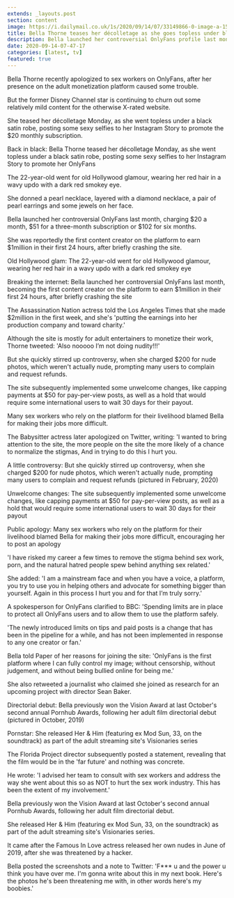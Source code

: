 ```yaml
---
extends: _layouts.post
section: content
image: https://i.dailymail.co.uk/1s/2020/09/14/07/33149866-0-image-a-153_1600064831107.jpg 
title: Bella Thorne teases her décolletage as she goes topless under black satin robe to promote OnlyFans 
description: Bella launched her controversial OnlyFans profile last month, becoming the first content creator on the platform to earn $1million in their first 24 hours, after briefly crashing the site 
date: 2020-09-14-07-47-17 
categories: [latest, tv] 
featured: true 
--- 
```

Bella Thorne recently apologized to sex workers on OnlyFans, after her presence on the adult monetization platform caused some trouble.

But the former Disney Channel star is continuing to churn out some relatively mild content for the otherwise X-rated website.

She teased her décolletage Monday, as she went topless under a black satin robe, posting some sexy selfies to her Instagram Story to promote the $20 monthly subscription.

Back in black: Bella Thorne teased her décolletage Monday, as she went topless under a black satin robe, posting some sexy selfies to her Instagram Story to promote her OnlyFans

The 22-year-old went for old Hollywood glamour, wearing her red hair in a wavy updo with a dark red smokey eye.

She donned a pearl necklace, layered with a diamond necklace, a pair of pearl earrings and some jewels on her face. 

Bella launched her controversial OnlyFans last month, charging $20 a month, $51 for a three-month subscription or $102 for six months.  

She was reportedly the first content creator on the platform to earn $1million in their first 24 hours, after briefly crashing the site.

Old Hollywood glam: The 22-year-old went for old Hollywood glamour, wearing her red hair in a wavy updo with a dark red smokey eye

Breaking the internet: Bella launched her controversial OnlyFans last month, becoming the first content creator on the platform to earn $1million in their first 24 hours, after briefly crashing the site

The Assassination Nation actress told the Los Angeles Times that she made $2million in the first week, and she's 'putting the earnings into her production company and toward charity.'   

Although the site is mostly for adult entertainers to monetize their work, Thorne tweeted: 'Also nooooo I’m not doing nudity!!!'

But she quickly stirred up controversy, when she charged $200 for nude photos, which weren't actually nude, prompting many users to complain and request refunds.

The site subsequently implemented some unwelcome changes, like capping payments at $50 for pay-per-view posts, as well as a hold that would require some international users to wait 30 days for their payout.

Many sex workers who rely on the platform for their livelihood blamed Bella for making their jobs more difficult.

The Babysitter actress later apologized on Twitter, writing: 'I wanted to bring attention to the site, the more people on the site the more likely of a chance to normalize the stigmas, And in trying to do this I hurt you. 

A little controversy: But she quickly stirred up controversy, when she charged $200 for nude photos, which weren't actually nude, prompting many users to complain and request refunds (pictured in February, 2020)

Unwelcome changes: The site subsequently implemented some unwelcome changes, like capping payments at $50 for pay-per-view posts, as well as a hold that would require some international users to wait 30 days for their payout

Public apology: Many sex workers who rely on the platform for their livelihood blamed Bella for making their jobs more difficult, encouraging her to post an apology





'I have risked my career a few times to remove the stigma behind sex work, porn, and the natural hatred people spew behind anything sex related.' 

She added: 'I am a mainstream face and when you have a voice, a platform, you try to use you in helping others and advocate for something bigger than yourself. Again in this process I hurt you and for that I’m truly sorry.' 

A spokesperson for OnlyFans clarified to BBC: 'Spending limits are in place to protect all OnlyFans users and to allow them to use the platform safely. 

'The newly introduced limits on tips and paid posts is a change that has been in the pipeline for a while, and has not been implemented in response to any one creator or fan.'

Bella told Paper of her reasons for joining the site: 'OnlyFans is the first platform where I can fully control my image; without censorship, without judgement, and without being bullied online for being me.'

She also retweeted a journalist who claimed she joined as research for an upcoming project with director Sean Baker.

Directorial debut: Bella previously won the Vision Award at last October's second annual Pornhub Awards, following her adult film directorial debut (pictured in October, 2019)

Pornstar: She released Her & Him (featuring ex Mod Sun, 33, on the soundtrack) as part of the adult streaming site's Visionaries series

The Florida Project director subsequently posted a statement, revealing that the film would be in the 'far future' and nothing was concrete.

He wrote: 'I advised her team to consult with sex workers and address the way she went about this so as NOT to hurt the sex work industry. This has been the extent of my involvement.'

Bella previously won the Vision Award at last October's second annual Pornhub Awards, following her adult film directorial debut.

She released Her & Him (featuring ex Mod Sun, 33, on the soundtrack) as part of the adult streaming site's Visionaries series.

It came after the Famous In Love actress released her own nudes in June of 2019, after she was threatened by a hacker.

Bella posted the screenshots and a note to Twitter: 'F*** u and the power u think you have over me. I'm gonna write about this in my next book. Here's the photos he's been threatening me with, in other words here's my boobies.'


